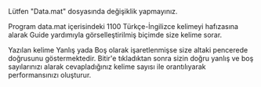 Lütfen "Data.mat" dosyasında değişiklik yapmayınız.

Program data.mat içerisindeki 1100 Türkçe-İngilizce kelimeyi hafızasına alarak Guide yardımıyla görselleştirilmiş biçimde size kelime sorar.

Yazılan kelime Yanlış yada Boş olarak işaretlenmişse size altaki pencerede doğrusunu göstermektedir.
Bitir'e tıkladıktan sonra sizin doğru yanlış ve boş sayılarınızı alarak cevapladığınız kelime sayısı ile orantılıyarak performansınızı oluşturur. 
